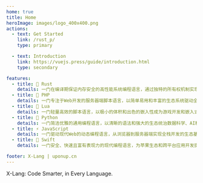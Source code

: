 ```yaml
---
home: true
title: Home
heroImage: images/logo_400x400.png
actions:
  - text: Get Started
    link: /rust_p/
    type: primary

  - text: Introduction
    link: https://vuejs.press/guide/introduction.html
    type: secondary

features:
  - title: 🦀 Rust
    details: 一门在编译期保证内存安全的高性能系统编程语言，通过独特的所有权机制实现零成本抽象。
  - title: 🐘 PHP
    details: 一门专注于Web开发的服务器端脚本语言，以简单易用和丰富的生态系统驱动全球数百万网站。
  - title: 🌙 Lua
    details: 一门轻量高效的脚本语言，以极小的体积和出色的嵌入性成为游戏开发和嵌入式系统的首选。
  - title: 🐍 Python
    details: 一门简洁优雅的通用编程语言，以清晰的语法和强大的生态统治数据科学、AI和Web开发领域。
  - title: ⚡ JavaScript
    details: 一门驱动现代Web的动态编程语言，从浏览器到服务器端实现全栈开发的生态基石。
  - title: 🦅 Swift
    details: 一门安全、快速且富有表现力的现代编程语言，为苹果生态和跨平台应用开发提供优雅的解决方案。

footer: X-Lang | uponup.cn
---
```


X-Lang: Code Smarter, in Every Language.

[default-theme-home]: https://vuejs.press/reference/default-theme/frontmatter.html#home-page
